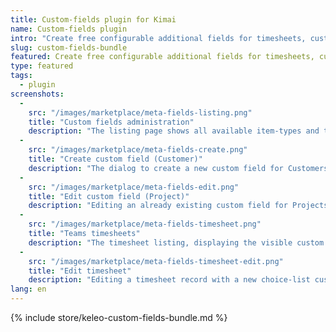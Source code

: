 ```yaml
---
title: Custom-fields plugin for Kimai
name: Custom-fields plugin
intro: "Create free configurable additional fields for timesheets, customers, projects, activities and users."
slug: custom-fields-bundle
featured: Create free configurable additional fields for timesheets, customers, projects, activities and users in various formats. Fields can be optional or mandatory and restricted by permissions.
type: featured
tags:
  - plugin
screenshots:
  - 
    src: "/images/marketplace/meta-fields-listing.png"
    title: "Custom fields administration"
    description: "The listing page shows all available item-types and their configured custom fields"
  - 
    src: "/images/marketplace/meta-fields-create.png"
    title: "Create custom field (Customer)"
    description: "The dialog to create a new custom field for Customers"
  - 
    src: "/images/marketplace/meta-fields-edit.png"
    title: "Edit custom field (Project)"
    description: "Editing an already existing custom field for Projects (type boolean, see default value)"
  - 
    src: "/images/marketplace/meta-fields-timesheet.png"
    title: "Teams timesheets"
    description: "The timesheet listing, displaying the visible custom field Location"
  - 
    src: "/images/marketplace/meta-fields-timesheet-edit.png"
    title: "Edit timesheet"
    description: "Editing a timesheet record with a new choice-list custom field"
lang: en
---
```


{% include store/keleo-custom-fields-bundle.md %}
